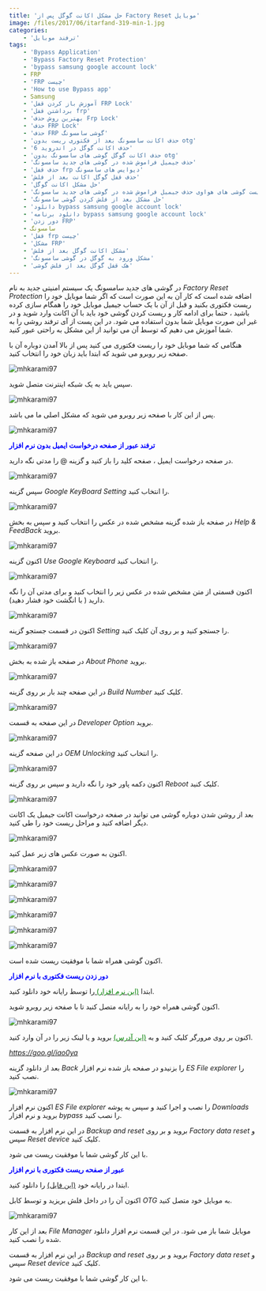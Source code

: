 ```yaml
---
title: 'حل مشکل اکانت گوگل پس از Factory Reset موبایل'
image: /files/2017/06/itarfand-319-min-1.jpg
categories:
    - 'ترفند موبایل'
tags:
    - 'Bypass Application'
    - 'Bypass Factory Reset Protection'
    - 'bypass samsung google account lock'
    - FRP
    - 'FRP چیست'
    - 'How to use Bypass app'
    - Samsung
    - 'آموزش باز کردن قفل FRP Lock'
    - 'برداشتن قفل frp'
    - 'بهترین روش حذف Frp Lock'
    - 'حذف FRP Lock'
    - 'حذف FRP گوشی سامسونگ'
    - 'حذف اکانت سامسونگ بعد از فکتوری ریست بدون otg'
    - 'حذف اکانت گوگل در اندروید 6'
    - 'حذف اکانت گوگل گوشی های سامسونگ بدون otg'
    - 'حذف جیمیل فراموش شده در گوشی های جدید سامسونگ'
    - 'حذف قفل frp دیوایس های سامسونگ'
    - 'حذف قفل گوگل اکانت بعد از فلش'
    - 'حل مشکل اکانت گوگل'
    - 'حل مشکل اکانت گوگل بعد از فکتوری ریست گوشی های هواوی حذف جیمیل فراموش شده در گوشی های جدید سامسونگ'
    - 'حل مشکل بعد از فلش کردن گوشی سامسونگ'
    - 'دانلود bypass samsung google account lock'
    - 'دانلود برنامه bypass samsung google account lock'
    - 'دور زدن FRP'
    - سامسونگ
    - 'قفل frp چیست'
    - 'مشکل FRP'
    - 'مشکل اکانت گوگل بعد از فلش'
    - 'مشکل ورود به گوگل در گوشی سامسونگ'
    - 'هک قفل گوگل بعد از فلش گوشی'
---
```


در گوشی های جدید سامسونگ یک سیستم امنیتی جدید به نام *Factory Reset Protection* اضافه شده است که کار آن به این صورت است که اگر شما موبایل خود را ریست فکتوری بکنید و قبل از آن با یک حساب جیمیل موبایل خود را همگام سازی کرده باشید ، حتما برای ادامه کار و ریست کردن گوشی خود باید با آن اکانت وارد شوید و در غیر این صورت موبایل شما بدون استفاده می شود. در این پست از آی ترفند روشی را به شما آموزش می دهیم که توسط آن می توانید از این مشکل به راحتی عبور کنید.

هنگامی که شما موبایل خود را ریست فکتوری می کنید پس از بالا آمدن دوباره آن با صفحه زیر روبرو می شوید که ابتدا باید زبان خود را انتخاب کنید.

![mhkarami97](/files/2017/06/itarfand-295-min.jpg)  

سپس باید به یک شبکه اینترنت متصل شوید.

![mhkarami97](/files/2017/06/itarfand-296-min.jpg)  

پس از این کار با صفحه زیر روبرو می شوید که مشکل اصلی ما می باشد.

![mhkarami97](/files/2017/06/itarfand-297-min.jpg)  

<span style="color: #0000ff;">**ترفند عبور از صفحه درخواست ایمیل بدون نرم افزار**</span>

در صفحه درخواست ایمیل ، صفحه کلید را باز کنید و گزینه @ را مدتی نگه دارید.

![mhkarami97](/files/2017/06/itarfand-298-min.jpg)  

سپس گزینه *Google KeyBoard Setting* را انتخاب کنید.

![mhkarami97](/files/2017/06/itarfand-299-min.jpg)  

در صفحه باز شده گزینه مشخص شده در عکس را انتخاب کنید و سپس به بخش *Help &amp; FeedBack* بروید.

![mhkarami97](/files/2017/06/itarfand-300-min.jpg)  

اکنون گزینه *Use Google Keyboard* را انتخاب کنید.

![mhkarami97](/files/2017/06/itarfand-301-min.jpg)  

اکنون قسمتی از متن مشخص شده در عکس زیر را انتخاب کنید و برای مدتی آن را نگه دارید ( با انگشت خود فشار دهید).

![mhkarami97](/files/2017/06/itarfand-302-min.jpg)  

اکنون در قسمت جستجو گزینه *Setting* را جستجو کنید و بر روی آن کلیک کنید.

![mhkarami97](/files/2017/06/itarfand-303-min.jpg)  

در صفحه باز شده به بخش *About Phone* بروید.

![mhkarami97](/files/2017/06/itarfand-304-min.jpg)  

در این صفحه چند بار بر روی گزینه *Build Number* کلیک کنید.

![mhkarami97](/files/2017/06/itarfand-305-min.jpg)  

در این صفحه به قسمت *Developer Option* بروید.

![mhkarami97](/files/2017/06/itarfand-306-min.jpg)  

در این صفحه گزینه *OEM Unlocking* را انتخاب کنید.

![mhkarami97](/files/2017/06/itarfand-307-min.jpg)  

اکنون دکمه پاور خود را نگه دارید و سپس بر روی گزینه *Reboot* کلیک کنید.

![mhkarami97](/files/2017/06/itarfand-308-min.jpg)  

بعد از روشن شدن دوباره گوشی می توانید در صفحه درخواست اکانت جیمیل یک اکانت دیگر اضافه کنید و مراحل ریست خود را طی کنید.

![mhkarami97](/files/2017/06/itarfand-309-min.jpg)  

اکنون به صورت عکس های زیر عمل کنید.

![mhkarami97](/files/2017/06/itarfand-310-min.jpg)  

![mhkarami97](/files/2017/06/itarfand-311-min.jpg)  

![mhkarami97](/files/2017/06/itarfand-312-min.jpg)  

![mhkarami97](/files/2017/06/itarfand-313-min.jpg)  

![mhkarami97](/files/2017/06/itarfand-314-min.jpg)  

![mhkarami97](/files/2017/06/itarfand-315-min.jpg)  

اکنون گوشی همراه شما با موفقیت ریست شده است.

<span style="color: #0000ff;">**دور زدن ریست فکتوری با نرم افزار**</span>

ابتدا [<span style="color: #008000;">(این نرم افزار)</span> ](https://www.progeeksblog.com/samsung-sidesync-apk-free/)را توسط رایانه خود دانلود کنید.

اکنون گوشی همراه خود را به رایانه متصل کنید تا با صفحه زیر روبرو شوید.

![mhkarami97](/files/2017/06/itarfand-316-min.jpg)  

اکنون بر روی مرورگر کلیک کنید و به [<span style="color: #008000;">(این آدرس)</span>](https://mega.nz/#!JQoQVICa!vWrn88zqhPB5kRNbrSLmBH6ucWVkDEd-tpicFc7rXfg) بروید و یا لینک زیر را در آن وارد کنید.

*<span style="color: #008000;"><https://goo.gl/iao0ya></span>*

بعد از دانلود گزینه *Back* را بزنیدو در صفحه باز شده نرم افزار *ES File explorer* را نصب کنید.

![mhkarami97](/files/2017/06/itarfand-317-min.jpg)  

اکنون نرم افزار *ES File explorer* را نصب و اجرا کنید و سپس به پوشه *Downloads* بروید و نرم افزار *bypass* را نصب کنید.

در این نرم افزار به قسمت *Backup and reset* بروید و بر روی *Factory data reset* و سپس *Reset device* کلیک کنید.

با این کار گوشی شما با موفقیت ریست می شود.

<span style="color: #0000ff;">**عبور از صفحه ریست فکتوری با نرم افزار**</span>

ابتدا در رایانه خود [(این فایل)](https://mega.nz/#F%214VATDKQI%21jDxjmxM-GCVh9Akah9DwCw) را دانلود کنید.

اکنون آن را در داخل فلش بریزید و توسط کابل *OTG* به موبایل خود متصل کنید.

![mhkarami97](/files/2017/06/itarfand-318-min.jpg)  

بعد از این کار *File Manager* موبایل شما باز می شود. در این قسمت نرم افزار دانلود شده را نصب کنید.

در این نرم افزار به قسمت *Backup and reset* بروید و بر روی *Factory data reset* و سپس *Reset device* کلیک کنید.

با این کار گوشی شما با موفقیت ریست می شود.